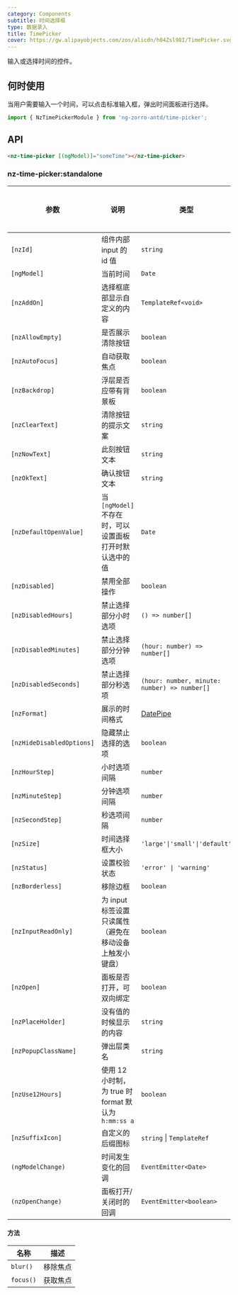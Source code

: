 ```yaml
---
category: Components
subtitle: 时间选择框
type: 数据录入
title: TimePicker
cover: https://gw.alipayobjects.com/zos/alicdn/h04Zsl98I/TimePicker.svg
---
```


输入或选择时间的控件。

## 何时使用

当用户需要输入一个时间，可以点击标准输入框，弹出时间面板进行选择。

```ts
import { NzTimePickerModule } from 'ng-zorro-antd/time-picker';
```

## API

```html
<nz-time-picker [(ngModel)]="someTime"></nz-time-picker>
```

### nz-time-picker:standalone

| 参数                        | 说明                                       | 类型                                                 | 默认值          | 全局配置 |
|---------------------------|------------------------------------------|----------------------------------------------------|--------------|------|
| `[nzId]`                  | 组件内部 input 的 id 值                        | `string`                                           | -            |
| `[ngModel]`               | 当前时间                                     | `Date`                                             | -            |
| `[nzAddOn]`               | 选择框底部显示自定义的内容                            | `TemplateRef<void>`                                | -            |
| `[nzAllowEmpty]`          | 是否展示清除按钮                                 | `boolean`                                          | `true`       | ✅    |
| `[nzAutoFocus]`           | 自动获取焦点                                   | `boolean`                                          | `false`      |
| `[nzBackdrop]`            | 浮层是否应带有背景板                               | `boolean`                                          | `false`      |
| `[nzClearText]`           | 清除按钮的提示文案                                | `string`                                           | `'clear'`    | ✅    |
| `[nzNowText]`             | 此刻按钮文本                                   | `string`                                           | `"此刻"`       | ✅    |
| `[nzOkText]`              | 确认按钮文本                                   | `string`                                           | `"确定"`       | ✅    |
| `[nzDefaultOpenValue]`    | 当 `[ngModel]` 不存在时，可以设置面板打开时默认选中的值       | `Date`                                             | `new Date()` |
| `[nzDisabled]`            | 禁用全部操作                                   | `boolean`                                          | `false`      |
| `[nzDisabledHours]`       | 禁止选择部分小时选项                               | `() => number[]`                                   | -            |
| `[nzDisabledMinutes]`     | 禁止选择部分分钟选项                               | `(hour: number) => number[]`                       | -            |
| `[nzDisabledSeconds]`     | 禁止选择部分秒选项                                | `(hour: number, minute: number) => number[]`       | -            |
| `[nzFormat]`              | 展示的时间格式                                  | [DatePipe](https://angular.cn/api/common/DatePipe) | `"HH:mm:ss"` | ✅    |
| `[nzHideDisabledOptions]` | 隐藏禁止选择的选项                                | `boolean`                                          | `false`      |
| `[nzHourStep]`            | 小时选项间隔                                   | `number`                                           | `1`          | ✅    |
| `[nzMinuteStep]`          | 分钟选项间隔                                   | `number`                                           | `1`          | ✅    |
| `[nzSecondStep]`          | 秒选项间隔                                    | `number`                                           | `1`          | ✅    |
| `[nzSize]`                | 时间选择框大小                                  | `'large'\|'small'\|'default'`                      | `'default'`  |
| `[nzStatus]`              | 设置校验状态                                   | `'error' \| 'warning'`                             | -            |
| `[nzBorderless]`          | 移除边框                                     | `boolean`                                          | `false`      | -    |
| `[nzInputReadOnly]`       | 为 input 标签设置只读属性（避免在移动设备上触发小键盘）          | `boolean`                                          | `false`      | -    |
| `[nzOpen]`                | 面板是否打开，可双向绑定                             | `boolean`                                          | `false`      |
| `[nzPlaceHolder]`         | 没有值的时候显示的内容                              | `string`                                           | `"请选择时间"`    |
| `[nzPopupClassName]`      | 弹出层类名                                    | `string`                                           | `''`         | ✅    |
| `[nzUse12Hours]`          | 使用 12 小时制，为 true 时 format 默认为`h:mm:ss a` | `boolean`                                          | `false`      | ✅    |
| `[nzSuffixIcon]`          | 自定义的后缀图标                                 | `string` \| `TemplateRef`                          | -            | ✅    |
| `(ngModelChange)`         | 时间发生变化的回调                                | `EventEmitter<Date>`                               | -            |
| `(nzOpenChange)`          | 面板打开/关闭时的回调                              | `EventEmitter<boolean>`                            | -            |

#### 方法

| 名称        | 描述   |
|-----------|------|
| `blur()`  | 移除焦点 |
| `focus()` | 获取焦点 |
